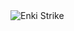 

<picture>
<img alt="Enki Strike" src="https://github.com/3nk1dev/Notes/blob/main/3nk1dev.jpg">
</picture>
